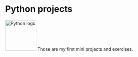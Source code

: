 # Python projects

<img src="https://upload.wikimedia.org/wikipedia/commons/thumb/0/0a/Python.svg/2048px-Python.svg.png" alt="Python logo" style="height: 100px; width:100px;"/>
 Those are my first mini projects and exercises.
